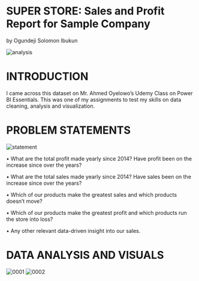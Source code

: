 # SUPER STORE: Sales and Profit Report for Sample Company
by Ogundeji Solomon Ibukun

![analysis](https://user-images.githubusercontent.com/101859309/178111786-1356f9aa-dd6c-4143-9002-801476b67c51.jpg)

# INTRODUCTION

I came across this dataset on Mr. Ahmed Oyelowo’s Udemy Class on Power BI Essentials. This was one of my assignments to test my skills on data cleaning, analysis and visualization.

# PROBLEM STATEMENTS
![statement](https://user-images.githubusercontent.com/101859309/178111950-c70a48f8-b1ef-4e45-9370-e26b01fc9119.jpeg)


•	What are the total profit made yearly since 2014? Have profit been on the increase since over the years?

•	What are the total sales made yearly since 2014? Have sales been on the increase since over the years?

•	Which of our products make the greatest sales and which products doesn’t move?

•	Which of our products make the greatest profit and which products run the store into loss?

•	Any other relevant data-driven insight into our sales.

# DATA ANALYSIS AND VISUALS

![0001](https://user-images.githubusercontent.com/101859309/178111841-5c972ebb-bd63-422e-8b39-6804d09cc800.jpg)
![0002](https://user-images.githubusercontent.com/101859309/178111848-11304981-c88b-4fc1-b717-346304efa99b.jpg)
